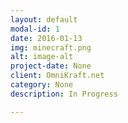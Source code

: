 ```yaml
---
layout: default
modal-id: 1
date: 2016-01-13
img: minecraft.png
alt: image-alt
project-date: None
client: OmniKraft.net
category: None
description: In Progress

---
```

